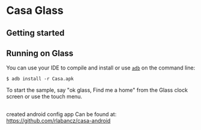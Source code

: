Casa Glass
=======


## Getting started

## Running on Glass

You can use your IDE to compile and install or use
[`adb`](https://developer.android.com/tools/help/adb.html)
on the command line:

    $ adb install -r Casa.apk

To start the sample, say "ok glass, Find me a home" from the Glass clock
screen or use the touch menu.

##
created android config app
Can be found at: https://github.com/rlabancz/casa-android